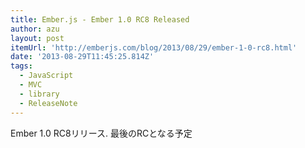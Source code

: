 ```yaml
---
title: Ember.js - Ember 1.0 RC8 Released
author: azu
layout: post
itemUrl: 'http://emberjs.com/blog/2013/08/29/ember-1-0-rc8.html'
date: '2013-08-29T11:45:25.814Z'
tags:
  - JavaScript
  - MVC
  - library
  - ReleaseNote
---
```

Ember 1.0 RC8リリース.
最後のRCとなる予定
